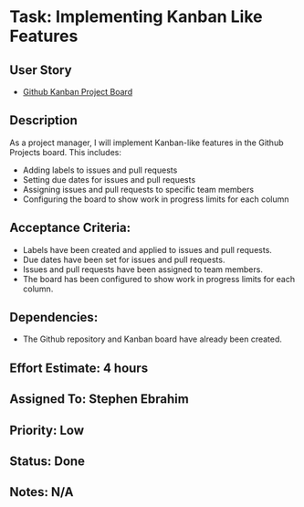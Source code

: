 # Task: Implementing Kanban Like Features

## User Story

- [Github Kanban Project Board](../github_kanban_project_board.md)

## Description

As a project manager, I will implement Kanban-like features in the Github
Projects board. This includes:

- Adding labels to issues and pull requests
- Setting due dates for issues and pull requests
- Assigning issues and pull requests to specific team members
- Configuring the board to show work in progress limits for each column

## Acceptance Criteria:

- Labels have been created and applied to issues and pull requests.
- Due dates have been set for issues and pull requests.
- Issues and pull requests have been assigned to team members.
- The board has been configured to show work in progress limits for each column.

## Dependencies:

- The Github repository and Kanban board have already been created.

## Effort Estimate: 4 hours

## Assigned To: Stephen Ebrahim

## Priority: Low

## Status: Done

## Notes: N/A
